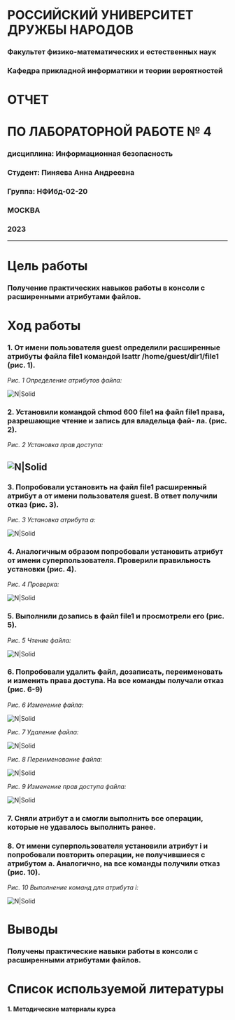 # РОССИЙСКИЙ УНИВЕРСИТЕТ ДРУЖБЫ НАРОДОВ
### Факультет физико-математических и естественных наук
### Кафедра прикладной информатики и теории вероятностей 


# ОТЧЕТ
# ПО ЛАБОРАТОРНОЙ РАБОТЕ  № 4
### дисциплина: Информационная безопасность


### Студент: Пиняева Анна Андреевна
### Группа: НФИбд-02-20

### МОСКВА
### 2023 
---

# Цель работы

### Получение практических навыков работы в консоли с расширенными атрибутами файлов.

# Ход работы

### 1. От имени пользователя guest определили расширенные атрибуты файла file1 командой lsattr /home/guest/dir1/file1 (рис. 1). 
*Рис. 1 Определение атрибутов файла:*

![N|Solid](https://sun9-12.userapi.com/impg/BzR-sTbXJ7Zv_uCdJhV1aJXojIUoDtGKKEcLWg/CbD3iqCnYVU.jpg?size=1586x128&quality=95&sign=a09ef708ebeebe44e9762dfe93ea2788&type=album)


### 2. Установили командой chmod 600 file1 на файл file1 права, разрешающие чтение и запись для владельца фай- ла. (рис. 2). 

*Рис. 2 Установка прав доступа:*

![N|Solid](https://sun9-46.userapi.com/impg/B-DmnYkAfO2lvB4T6G_WjULSUHTUbjw5OCTFVg/kTnNJQehp4I.jpg?size=1586x128&quality=95&sign=ae4b35db8033043b44843ae58f18299c&type=album)
---
### 3. Попробовали установить на файл file1 расширенный атрибут a от имени пользователя guest. В ответ получили отказ (рис. 3). 

*Рис. 3 Установка атрибута а:*

![N|Solid](https://sun9-8.userapi.com/impg/wwk1cDDzO_bHVoy1lM7tSzQ866skrxJoLuJixQ/Ep7LOyTPfAs.jpg?size=1872x112&quality=95&sign=821517c8cdc289f5146d31dbca90c5b0&type=album)

### 4. Аналогичным образом попробовали установить атрибут от имени суперпользователя. Проверили правильность установки (рис. 4). 

*Рис. 4 Проверка:*

![N|Solid](https://sun9-8.userapi.com/impg/3nI-CdtzRI0e_PS1Ths7qZZ9sTXgAR_tkUwCyg/2TuRDMQbDKA.jpg?size=1872x180&quality=95&sign=39dd19c5b2526ea5f2d948914189beed&type=album)


### 5. Выполнили дозапись в файл file1 и просмотрели его (рис. 5). 

*Рис. 5 Чтение файла:*

![N|Solid](https://sun9-44.userapi.com/impg/l4VN9lmQ2dc0uERzgb4JqYaQy6GtKrqshHwyAA/xO5mCfcT7Xw.jpg?size=1872x224&quality=95&sign=eab229a80e3e6af1ca43cf33fb2c3b9d&type=album)


### 6. Попробовали удалить файл, дозаписать, переименовать и изменить права доступа. На все команды получали отказ (рис. 6-9) 
 
*Рис. 6 Изменение файла:*

![N|Solid](https://sun9-38.userapi.com/impg/F5NMD3SWLB-Wk69kuD4v1fNcnXNt_0UZLgtaww/yL0JzoMj0eM.jpg?size=1872x130&quality=95&sign=3be14ab90135df46f2cba80a453b0ac1&type=album)

*Рис. 7 Удаление файла:*

![N|Solid](https://sun9-21.userapi.com/impg/0HNl7j2ZNAgmKcPR1kC0qEHcpm_Wy7plVp_QLA/1hRLtz4ZhDg.jpg?size=1872x130&quality=95&sign=265db35349cb404f04e2775b95775e96&type=album)

*Рис. 8 Переименование файла:*

![N|Solid](https://sun9-9.userapi.com/impg/lZQtBIGWrMb59XlwykH26KgJaODk3RWEZ7Tl6g/qnpR4vQnHAQ.jpg?size=1928x170&quality=95&sign=479c9d40bd274fb0b44d93a3cdf5d1a2&type=album)

*Рис. 9 Изменение прав доступа файла:*

![N|Solid](https://sun9-49.userapi.com/impg/b2FtEvoS1ZVm0lxVfCUsEiy6eI3-Y-ZfNfCNlA/sylfwg1a-uM.jpg?size=1946x170&quality=95&sign=9d9bc3655da1ee254eac3b05a670b603&type=album)


### 7. Сняли атрибут а и смогли выполнить все операции, которые не удавалось выполнить ранее. 


### 8. От имени суперпользователя установили атрибут i и попробовали повторить операции, не получившиеся с атрибутом а. Аналогично, на все команды получили отказ (рис. 10). 

*Рис. 10 Выполнение команд для атрибута i:*

![N|Solid](https://sun9-38.userapi.com/impg/seJtIV70DlYYvfUGd2tBNjRxyNjjmmojp_tC0g/4HCYAdifZ50.jpg?size=1946x672&quality=95&sign=fda58f76be343addfb525ebd9b61f4b6&type=album)




# Выводы

### Получены практические навыки работы в консоли с расширенными атрибутами файлов. 

# Список используемой литературы

#### 1. Методические материалы курса